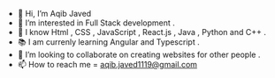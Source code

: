 - 👋 Hi, I’m Aqib Javed 
- 👀 I’m interested in Full Stack development . 
- 🌱 I know Html , CSS , JavaScript , React.js , Java , Python and C++ .
- 📚 I am currenly learning Angular and Typescript .
- 💞️ I’m looking to collaborate on creating websites for other people .
- 📫 How to reach me = aqib.javed1119@gmail.com 

<!---
aqib-javed1119/aqib-javed1119 is a ✨ special ✨ repository because its `README.md` (this file) appears on your GitHub profile.
You can click the Preview link to take a look at your changes.
--->
